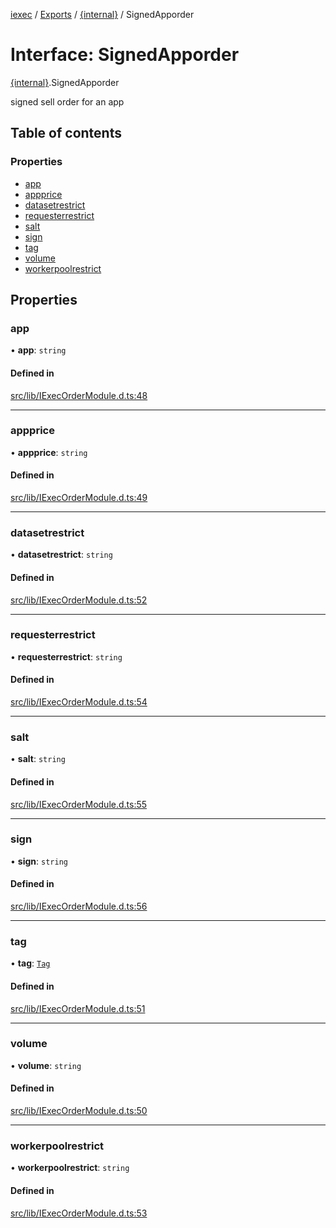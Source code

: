 [iexec](../README.md) / [Exports](../modules.md) / [{internal}](../modules/internal_.md) / SignedApporder

# Interface: SignedApporder

[{internal}](../modules/internal_.md).SignedApporder

signed sell order for an app

## Table of contents

### Properties

- [app](internal_.SignedApporder.md#app)
- [appprice](internal_.SignedApporder.md#appprice)
- [datasetrestrict](internal_.SignedApporder.md#datasetrestrict)
- [requesterrestrict](internal_.SignedApporder.md#requesterrestrict)
- [salt](internal_.SignedApporder.md#salt)
- [sign](internal_.SignedApporder.md#sign)
- [tag](internal_.SignedApporder.md#tag)
- [volume](internal_.SignedApporder.md#volume)
- [workerpoolrestrict](internal_.SignedApporder.md#workerpoolrestrict)

## Properties

### app

• **app**: `string`

#### Defined in

[src/lib/IExecOrderModule.d.ts:48](https://github.com/iExecBlockchainComputing/iexec-sdk/blob/0c88714/src/lib/IExecOrderModule.d.ts#L48)

___

### appprice

• **appprice**: `string`

#### Defined in

[src/lib/IExecOrderModule.d.ts:49](https://github.com/iExecBlockchainComputing/iexec-sdk/blob/0c88714/src/lib/IExecOrderModule.d.ts#L49)

___

### datasetrestrict

• **datasetrestrict**: `string`

#### Defined in

[src/lib/IExecOrderModule.d.ts:52](https://github.com/iExecBlockchainComputing/iexec-sdk/blob/0c88714/src/lib/IExecOrderModule.d.ts#L52)

___

### requesterrestrict

• **requesterrestrict**: `string`

#### Defined in

[src/lib/IExecOrderModule.d.ts:54](https://github.com/iExecBlockchainComputing/iexec-sdk/blob/0c88714/src/lib/IExecOrderModule.d.ts#L54)

___

### salt

• **salt**: `string`

#### Defined in

[src/lib/IExecOrderModule.d.ts:55](https://github.com/iExecBlockchainComputing/iexec-sdk/blob/0c88714/src/lib/IExecOrderModule.d.ts#L55)

___

### sign

• **sign**: `string`

#### Defined in

[src/lib/IExecOrderModule.d.ts:56](https://github.com/iExecBlockchainComputing/iexec-sdk/blob/0c88714/src/lib/IExecOrderModule.d.ts#L56)

___

### tag

• **tag**: [`Tag`](../modules/internal_.md#tag)

#### Defined in

[src/lib/IExecOrderModule.d.ts:51](https://github.com/iExecBlockchainComputing/iexec-sdk/blob/0c88714/src/lib/IExecOrderModule.d.ts#L51)

___

### volume

• **volume**: `string`

#### Defined in

[src/lib/IExecOrderModule.d.ts:50](https://github.com/iExecBlockchainComputing/iexec-sdk/blob/0c88714/src/lib/IExecOrderModule.d.ts#L50)

___

### workerpoolrestrict

• **workerpoolrestrict**: `string`

#### Defined in

[src/lib/IExecOrderModule.d.ts:53](https://github.com/iExecBlockchainComputing/iexec-sdk/blob/0c88714/src/lib/IExecOrderModule.d.ts#L53)
